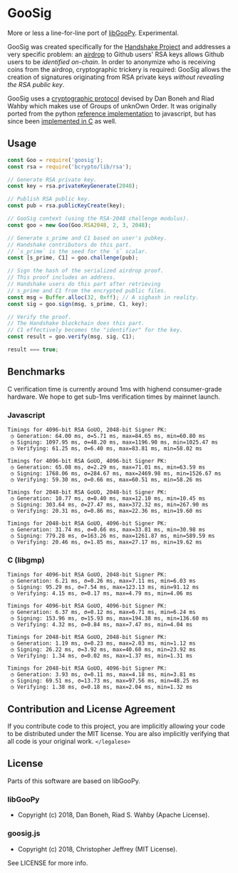# GooSig

More or less a line-for-line port of [libGooPy][libgoopy]. Experimental.

GooSig was created specifically for the [Handshake Project][handshake] and
addresses a very specific problem: an [airdrop] to Github users' RSA keys
allows Github users to be _identified on-chain_. In order to anonymize who is
receiving coins from the airdrop, cryptographic trickery is required: GooSig
allows the creation of signatures originating from RSA private keys _without
revealing the RSA public key_.

GooSig uses a [cryptographic protocol][protocol] devised by Dan Boneh and Riad
Wahby which makes use of Groups of unknOwn Order. It was originally ported from
the python [reference implementation][libgoopy] to javascript, but has since
been [implemented in C][c] as well.

## Usage

``` js
const Goo = require('goosig');
const rsa = require('bcrypto/lib/rsa');

// Generate RSA private key.
const key = rsa.privateKeyGenerate(2048);

// Publish RSA public key.
const pub = rsa.publicKeyCreate(key);

// GooSig context (using the RSA-2048 challenge modulus).
const goo = new Goo(Goo.RSA2048, 2, 3, 2048);

// Generate s_prime and C1 based on user's pubkey.
// Handshake contributors do this part.
// `s_prime` is the seed for the `s` scalar.
const [s_prime, C1] = goo.challenge(pub);

// Sign the hash of the serialized airdrop proof.
// This proof includes an address.
// Handshake users do this part after retrieving
// s_prime and C1 from the encrypted public files.
const msg = Buffer.alloc(32, 0xff); // A sighash in reality.
const sig = goo.sign(msg, s_prime, C1, key);

// Verify the proof.
// The Handshake blockchain does this part.
// C1 effectively becomes the "identifier" for the key.
const result = goo.verify(msg, sig, C1);

result === true;
```

## Benchmarks

C verification time is currently around 1ms with highend consumer-grade
hardware. We hope to get sub-1ms verification times by mainnet launch.

### Javascript

```
Timings for 4096-bit RSA GoUO, 2048-bit Signer PK:
 ◷ Generation: 64.00 ms, σ=5.71 ms, max=84.65 ms, min=60.80 ms
 ◷ Signing: 1097.95 ms, σ=48.20 ms, max=1196.90 ms, min=1025.47 ms
 ◷ Verifying: 61.25 ms, σ=6.40 ms, max=83.81 ms, min=58.02 ms

Timings for 4096-bit RSA GoUO, 4096-bit Signer PK:
 ◷ Generation: 65.08 ms, σ=2.29 ms, max=71.01 ms, min=63.59 ms
 ◷ Signing: 1768.06 ms, σ=284.67 ms, max=2469.98 ms, min=1526.67 ms
 ◷ Verifying: 59.30 ms, σ=0.66 ms, max=60.51 ms, min=58.26 ms

Timings for 2048-bit RSA GoUO, 2048-bit Signer PK:
 ◷ Generation: 10.77 ms, σ=0.40 ms, max=12.10 ms, min=10.45 ms
 ◷ Signing: 303.64 ms, σ=27.47 ms, max=372.32 ms, min=267.90 ms
 ◷ Verifying: 20.31 ms, σ=0.86 ms, max=22.36 ms, min=19.60 ms

Timings for 2048-bit RSA GoUO, 4096-bit Signer PK:
 ◷ Generation: 31.74 ms, σ=0.66 ms, max=33.81 ms, min=30.98 ms
 ◷ Signing: 779.28 ms, σ=163.26 ms, max=1261.87 ms, min=589.59 ms
 ◷ Verifying: 20.46 ms, σ=1.85 ms, max=27.17 ms, min=19.62 ms
```

### C (libgmp)

```
Timings for 4096-bit RSA GoUO, 2048-bit Signer PK:
 ◷ Generation: 6.21 ms, σ=0.26 ms, max=7.11 ms, min=6.03 ms
 ◷ Signing: 95.29 ms, σ=7.54 ms, max=123.13 ms, min=91.12 ms
 ◷ Verifying: 4.15 ms, σ=0.17 ms, max=4.79 ms, min=4.06 ms

Timings for 4096-bit RSA GoUO, 4096-bit Signer PK:
 ◷ Generation: 6.37 ms, σ=0.12 ms, max=6.71 ms, min=6.24 ms
 ◷ Signing: 153.96 ms, σ=15.93 ms, max=194.38 ms, min=136.60 ms
 ◷ Verifying: 4.32 ms, σ=0.84 ms, max=7.47 ms, min=4.04 ms

Timings for 2048-bit RSA GoUO, 2048-bit Signer PK:
 ◷ Generation: 1.19 ms, σ=0.23 ms, max=2.03 ms, min=1.12 ms
 ◷ Signing: 26.22 ms, σ=3.92 ms, max=40.60 ms, min=23.92 ms
 ◷ Verifying: 1.34 ms, σ=0.02 ms, max=1.37 ms, min=1.31 ms

Timings for 2048-bit RSA GoUO, 4096-bit Signer PK:
 ◷ Generation: 3.93 ms, σ=0.11 ms, max=4.18 ms, min=3.81 ms
 ◷ Signing: 69.51 ms, σ=13.73 ms, max=97.56 ms, min=48.25 ms
 ◷ Verifying: 1.38 ms, σ=0.18 ms, max=2.04 ms, min=1.32 ms
```

## Contribution and License Agreement

If you contribute code to this project, you are implicitly allowing your code
to be distributed under the MIT license. You are also implicitly verifying that
all code is your original work. `</legalese>`

## License

Parts of this software are based on libGooPy.

### libGooPy

- Copyright (c) 2018, Dan Boneh, Riad S. Wahby (Apache License).

### goosig.js

- Copyright (c) 2018, Christopher Jeffrey (MIT License).

See LICENSE for more info.

[handshake]: https://handshake.org
[airdrop]: https://github.com/handshake-org/hs-airdrop
[protocol]: https://github.com/kwantam/GooSig/blob/master/protocol.txt
[libgoopy]: https://github.com/kwantam/GooSig
[c]: https://github.com/handshake-org/goosig/tree/master/src/goo

